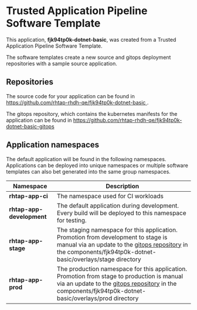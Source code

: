 # Trusted Application Pipeline Software Template

This application, **fjk94tp0k-dotnet-basic**, was created from a Trusted Application Pipeline Software Template.

The software templates create a new source and gitops deployment repositories with a sample source application. 

## Repositories

The source code for your application can be found in [https://github.com/rhtap-rhdh-qe/fjk94tp0k-dotnet-basic ](https://github.com/rhtap-rhdh-qe/fjk94tp0k-dotnet-basic ).
 
The gitops repository, which contains the kubernetes manifests for the application can be found in 
[https://github.com/rhtap-rhdh-qe/fjk94tp0k-dotnet-basic-gitops ](https://github.com/rhtap-rhdh-qe/fjk94tp0k-dotnet-basic-gitops ) 

## Application namespaces 

The default application will be found in the following namespaces. Applications can be deployed into unique namespaces or multiple software templates can also bet generated into the same group namespaces.  

|  Namespace   |  Description   |  
| -------- | -------- |
| **rhtap-app-ci** | The namespace used for CI workloads |
| **rhtap-app-development** | The default application during development. Every build will be deployed to this namespace for testing. |
| **rhtap-app-stage** | The staging namespace for this application. Promotion from development to stage is manual via an update to the [gitops repository](https://github.com/rhtap-rhdh-qe/fjk94tp0k-dotnet-basic-gitops ) in the components/fjk94tp0k-dotnet-basic/overlays/stage directory |
| **rhtap-app-prod** | The production namespace for this application. Promotion from stage to production is manual via an update to the [gitops repository](https://github.com/rhtap-rhdh-qe/fjk94tp0k-dotnet-basic-gitops ) in the components/fjk94tp0k-dotnet-basic/overlays/prod directory |